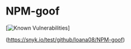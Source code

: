 # NPM-goof

[![Known Vulnerabilities](https://snyk.io/test/github/Ioana08/NPM-goof/badge.svg)]

(https://snyk.io/test/github/Ioana08/NPM-goof)
